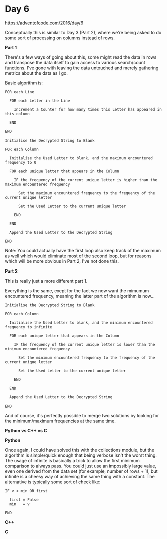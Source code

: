 # Day 6

https://adventofcode.com/2016/day/6

Conceptually this is similar to Day 3 (Part 2), where we're being asked to do some sort of processing on columns instead of rows.

**Part 1**

There's a few ways of going about this, some might read the data in rows and transpose the data itself to gain access to various search/count functions.  I've gone with leaving the data untouched and merely gathering metrics about the data as I go.

Basic algorithm is:

    FOR each Line
    
      FOR each Letter in the Line
      
        Increment a Counter for how many times this Letter has appeared in this column
        
      END
      
    END

    Initialise the Decrypted String to Blank

    FOR each Column
    
      Initialise the Used Letter to blank, and the maximum encountered frequency to 0

      FOR each unique letter that appears in the Column
      
        IF the frequency of the current unique letter is higher than the maximum encountered frequency
        
          Set the maximum encountered frequency to the frequency of the current unique letter
          
          Set the Used Letter to the current unique letter
          
        END
        
      END
      
      Append the Used Letter to the Decrypted String
      
    END

Note: You could actually have the first loop also keep track of the maximum as well which would eliminate most of the second loop, but for reasons which will be more obvious in Part 2, I've not done this.

**Part 2**

This is really just a more different part 1.

Everything is the same, exept for the fact we now want the mimumum encountered frequency, meaning the latter part of the algorithm is now...

    Initialise the Decrypted String to Blank

    FOR each Column
    
      Initialise the Used Letter to blank, and the minimum encountered frequency to infinite

      FOR each unique letter that appears in the Column
      
        IF the frequency of the current unique letter is lower than the minimum encountered frequency
        
          Set the minimum encountered frequency to the frequency of the current unique letter
          
          Set the Used Letter to the current unique letter
          
        END
        
      END
      
      Append the Used Letter to the Decrypted String
      
    END

And of course, it's perfectly possible to merge two solutions by looking for the minimum/maximum frequencies at the same time.

**Python vs C++ vs C**

**Python**

Once again, I could have solved this with the collections module, but the algorithm is simple/quick enough that being verbose isn't the worst thing.  The usage of infinite is basically a trick to allow the first minimum comparison to always pass.  You could just use an impossibly large value, even one derived from the data set (for example, number of rows + 1), but infinite is a cheesy way of achieving the same thing with a constant.  The alternative is typically some sort of check like:

    IF v < min OR first
    
      first = False
      min   = v
      
    END

**C++**

**C**

